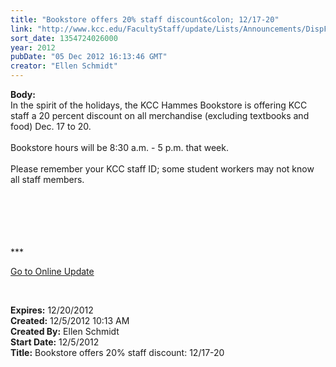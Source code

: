 ```yaml
---
title: "Bookstore offers 20% staff discount&colon; 12/17-20"
link: "http://www.kcc.edu/FacultyStaff/update/Lists/Announcements/DispForm.aspx?ID=921"
sort_date: 1354724026000
year: 2012
pubDate: "05 Dec 2012 16:13:46 GMT"
creator: "Ellen Schmidt"
---
```


<div><b>Body:</b> <div class="ExternalClassE6F11A36F0D943D09C298E4D326610B5"><div>In the spirit of the holidays, the KCC Hammes Bookstore is offering KCC staff a 20 percent discount on all merchandise (excluding textbooks and food) Dec. 17 to 20.</div>
<div> </div>
<div>Bookstore hours will be 8:30 a.m. - 5 p.m. that week. </div>
<div> </div>
<div>Please remember your KCC staff ID; some student workers may not know all staff members.</div>
<div> </div>
<div> </div>
<div> </div>
<div>
<div> </div>
<div>
<div>
<div> </div>
<div>
<p>***</p>
<p><a href="/FacultyStaff/update/Pages/dailyupdate.aspx">Go to Online Update</a></p>
<p> </p></div></div></div></div></div></div>
<div><b>Expires:</b> 12/20/2012</div>
<div><b>Created:</b> 12/5/2012 10:13 AM</div>
<div><b>Created By:</b> Ellen Schmidt</div>
<div><b>Start Date:</b> 12/5/2012</div>
<div><b>Title:</b> Bookstore offers 20% staff discount: 12/17-20</div>

